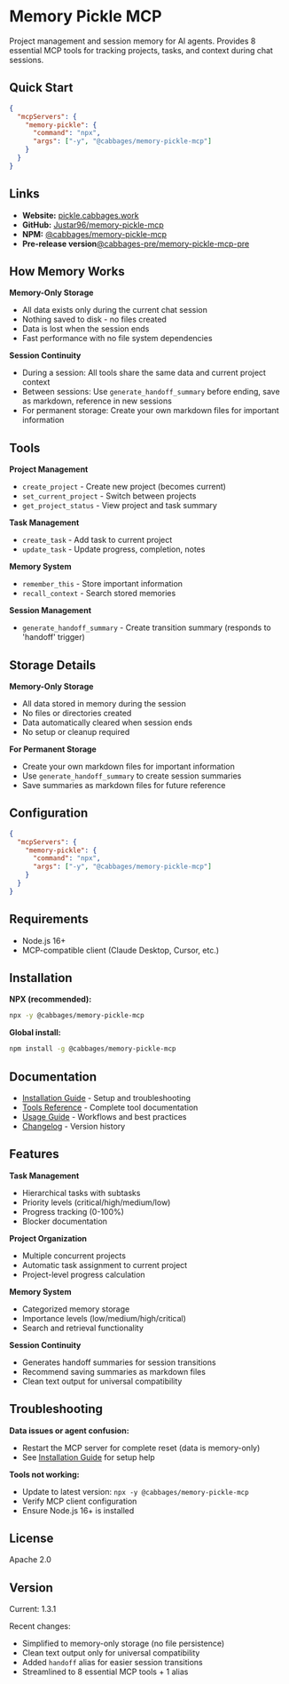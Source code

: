 # Memory Pickle MCP

Project management and session memory for AI agents. Provides 8 essential MCP tools for tracking projects, tasks, and context during chat sessions.

## Quick Start

```json
{
  "mcpServers": {
    "memory-pickle": {
      "command": "npx",
      "args": ["-y", "@cabbages/memory-pickle-mcp"]
    }
  }
}
```

## Links

- **Website:** [pickle.cabbages.work](https://pickle.cabbages.work)
- **GitHub:** [Justar96/memory-pickle-mcp](https://github.com/Justar96/memory-pickle-mcp)
- **NPM:** [@cabbages/memory-pickle-mcp](https://www.npmjs.com/package/@cabbages/memory-pickle-mcp)
- **Pre-release version**[@cabbages-pre/memory-pickle-mcp-pre](https://www.npmjs.com/package/@cabbages-pre/memory-pickle-mcp-pre)

## How Memory Works

**Memory-Only Storage**
- All data exists only during the current chat session
- Nothing saved to disk - no files created
- Data is lost when the session ends
- Fast performance with no file system dependencies

**Session Continuity**
- During a session: All tools share the same data and current project context
- Between sessions: Use `generate_handoff_summary` before ending, save as markdown, reference in new sessions
- For permanent storage: Create your own markdown files for important information

## Tools

**Project Management**
- `create_project` - Create new project (becomes current)
- `set_current_project` - Switch between projects
- `get_project_status` - View project and task summary

**Task Management**
- `create_task` - Add task to current project
- `update_task` - Update progress, completion, notes

**Memory System**
- `remember_this` - Store important information
- `recall_context` - Search stored memories

**Session Management**
- `generate_handoff_summary` - Create transition summary (responds to 'handoff' trigger)

## Storage Details

**Memory-Only Storage**
- All data stored in memory during the session
- No files or directories created
- Data automatically cleared when session ends
- No setup or cleanup required

**For Permanent Storage**
- Create your own markdown files for important information
- Use `generate_handoff_summary` to create session summaries
- Save summaries as markdown files for future reference

## Configuration

```json
{
  "mcpServers": {
    "memory-pickle": {
      "command": "npx",
      "args": ["-y", "@cabbages/memory-pickle-mcp"]
    }
  }
}
```

## Requirements

- Node.js 16+
- MCP-compatible client (Claude Desktop, Cursor, etc.)

## Installation

**NPX (recommended):**
```bash
npx -y @cabbages/memory-pickle-mcp
```

**Global install:**
```bash
npm install -g @cabbages/memory-pickle-mcp
```

## Documentation

- [Installation Guide](docs/INSTALLATION.md) - Setup and troubleshooting
- [Tools Reference](docs/TOOLS.md) - Complete tool documentation
- [Usage Guide](docs/USAGE.md) - Workflows and best practices
- [Changelog](docs/CHANGELOG.md) - Version history

## Features

**Task Management**
- Hierarchical tasks with subtasks
- Priority levels (critical/high/medium/low)
- Progress tracking (0-100%)
- Blocker documentation

**Project Organization**
- Multiple concurrent projects
- Automatic task assignment to current project
- Project-level progress calculation

**Memory System**
- Categorized memory storage
- Importance levels (low/medium/high/critical)
- Search and retrieval functionality

**Session Continuity**
- Generates handoff summaries for session transitions
- Recommend saving summaries as markdown files
- Clean text output for universal compatibility

## Troubleshooting

**Data issues or agent confusion:**
- Restart the MCP server for complete reset (data is memory-only)
- See [Installation Guide](docs/INSTALLATION.md) for setup help

**Tools not working:**
- Update to latest version: `npx -y @cabbages/memory-pickle-mcp`
- Verify MCP client configuration
- Ensure Node.js 16+ is installed

## License

Apache 2.0

## Version

Current: 1.3.1

Recent changes:
- Simplified to memory-only storage (no file persistence)
- Clean text output only for universal compatibility
- Added `handoff` alias for easier session transitions
- Streamlined to 8 essential MCP tools + 1 alias
